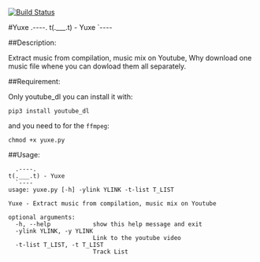 [![Build Status](https://travis-ci.org/hihebark/Yuxe.svg?branch=master)](https://travis-ci.org/hihebark/Yuxe)

#Yuxe
  .----.
t(.___.t) - Yuxe
  `---- 

##Description:

Extract music from compilation, music mix on Youtube, 
Why download one music file whene you can dowload them all separately.

##Requirement:

Only youtube_dl you can install it with:

    pip3 install youtube_dl

and you need to for the `ffmpeg`:

    chmod +x yuxe.py

##Usage:

      .----.
    t(.___.t) - Yuxe
      `----
    usage: yuxe.py [-h] -ylink YLINK -t-list T_LIST

    Yuxe - Extract music from compilation, music mix on Youtube

    optional arguments:
      -h, --help            show this help message and exit
      -ylink YLINK, -y YLINK
                            Link to the youtube video
      -t-list T_LIST, -t T_LIST
                            Track List

